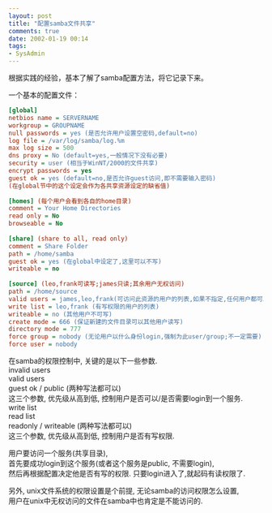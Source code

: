```yaml
---
layout: post
title: "配置samba文件共享"
comments: true
date: 2002-01-19 00:14
tags:
- SysAdmin
---
```

根据实践的经验，基本了解了samba配置方法，将它记录下来。   
  
一个基本的配置文件：   

``` ini  
[global]  
netbios name = SERVERNAME  
workgroup = GROUPNAME  
null passwords = yes (是否允许用户设置空密码,default=no)  
log file = /var/log/samba/log.%m  
max log size = 500  
dns proxy = No (default=yes,一般情况下没有必要)  
security = user (相当于WinNT/2000的文件共享)  
encrypt passwords = yes  
guest ok = yes (default=no,是否允许guest访问,即不需要输入密码)  
(在global节中的这个设定会作为各共享资源设定的缺省值)  
  
[homes] (每个用户会看到各自的home目录)  
comment = Your Home Directories  
read only = No  
browseable = No  
  
[share] (share to all, read only)  
comment = Share Folder  
path = /home/samba  
guest ok = yes (在global中设定了,这里可以不写)  
writeable = no  
  
[source] (leo,frank可读写;james只读;其余用户无权访问)  
path = /home/source  
valid users = james,leo,frank(可访问此资源的用户的列表,如果不指定,任何用户都可以访问)  
write list = leo,frank (有写权限的用户的列表)  
writeable = no (其他用户不可写)  
create mode = 666 (保证新建的文件目录可以其他用户读写)  
directory mode = 777  
force group = nobody (无论用户以什么身份login,强制为此user/group;不一定需要)  
force user = nobody  
```

在samba的权限控制中, 关键的是以下一些参数.   
invalid users   
valid users   
guest ok / public (两种写法都可以)   
这三个参数, 优先级从高到低, 控制用户是否可以/是否需要login到一个服务.   
write list   
read list   
readonly / writeable (两种写法都可以)   
这三个参数, 优先级从高到低, 控制用户是否有写权限.   
  
用户要访问一个服务(共享目录),  
首先要成功login到这个服务(或者这个服务是public, 不需要login),  
然后再根据配置决定他是否有写的权限. 只要login进入了,就起码有读权限了.   
  
另外, unix文件系统的权限设置是个前提, 无论samba的访问权限怎么设置,  
用户在unix中无权访问的文件在samba中也肯定是不能访问的.   

